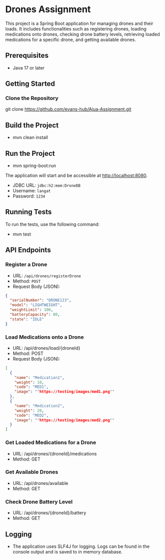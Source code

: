 # Drones Assignment

This project is a Spring Boot application for managing drones and their loads. It includes functionalities such as registering drones, loading medications onto drones, checking drone battery levels, retrieving loaded medications for a specific drone, and getting available drones.


## Prerequisites

- Java 17 or later

## Getting Started

### Clone the Repository 

git clone https://github.com/evans-hub/Ajua-Assignment.git

## Build the Project
- mvn clean install

## Run the Project
- mvn spring-boot:run

The application will start and be accessible at [http://localhost:8080](http://localhost:8080).

- JDBC URL: `jdbc:h2:mem:DroneDB`
- Username: `langat`
- Password: `1234`

## Running Tests

To run the tests, use the following command:
- mvn test


## API Endpoints

### Register a Drone

- URL: `/api/drones/registerDrone`
- Method: `POST`
- Request Body (JSON):

```json
{
  "serialNumber": "DRONE123",
  "model": "LIGHTWEIGHT",
  "weightLimit": 100,
  "batteryCapacity": 80,
  "state": "IDLE"
}
```

### Load Medications onto a Drone
- URL: /api/drones/load/{droneId}
- Method: POST
- Request Body (JSON):
```json
[
  {
    "name": "Medication1",
    "weight": 10,
    "code": "MED1",
    "image": ""https://testing/images/med1.png""
  },
  {
    "name": "Medication2",
    "weight": 20,
    "code": "MED2",
    "image": ""https://testing/images/med2.png""
  }
]
```
### Get Loaded Medications for a Drone
- URL: /api/drones/{droneId}/medications
- Method: GET
### Get Available Drones
- URL: /api/drones/available
- Method: GET
### Check Drone Battery Level
- URL: /api/drones/{droneId}/battery
- Method: GET
## Logging
- The application uses SLF4J for logging. Logs can be found in the console output and is saved to in memory database.

